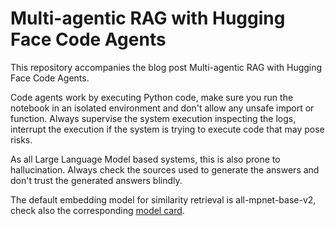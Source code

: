 # Multi-agentic RAG with Hugging Face Code Agents

This repository accompanies the blog post Multi-agentic RAG with Hugging Face Code Agents. 

Code agents work by executing Python code, make sure you run the notebook in an isolated environment and don't allow any unsafe import or function. Always supervise the system execution inspecting the logs, interrupt the execution if the system is trying to execute code that may pose risks.

As all Large Language Model based systems, this is also prone to hallucination. Always check the sources used to generate the answers and don't trust the generated answers blindly.

The default embedding model for similarity retrieval is all-mpnet-base-v2, check also the corresponding [model card](https://huggingface.co/sentence-transformers/all-mpnet-base-v2).
